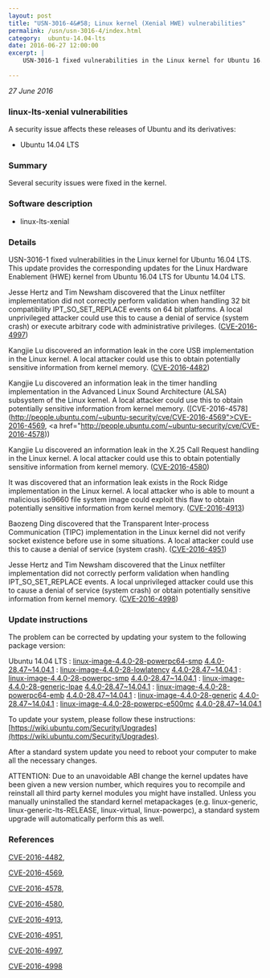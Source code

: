 ```yaml
---
layout: post
title: "USN-3016-4&#58; Linux kernel (Xenial HWE) vulnerabilities"
permalink: /usn/usn-3016-4/index.html
category:  ubuntu-14.04-lts
date: 2016-06-27 12:00:00
excerpt: |
    USN-3016-1 fixed vulnerabilities in the Linux kernel for Ubuntu 16.04 LTS. This update provides the corresponding updates for the Linux Hardware Enablement (HWE) kernel from Ubuntu 16.04 LTS for Ubuntu 14.04 LTS.
    
--- 
```

 
 

*27 June 2016*

### linux-lts-xenial vulnerabilities

A security issue affects these releases of Ubuntu and its derivatives:

* Ubuntu 14.04 LTS

### Summary

Several security issues were fixed in the kernel. 

### Software description

* linux-lts-xenial 

### Details

USN-3016-1 fixed vulnerabilities in the Linux kernel for Ubuntu 16.04 LTS. This update provides the corresponding updates for the Linux Hardware Enablement (HWE) kernel from Ubuntu 16.04 LTS for Ubuntu 14.04 LTS.

Jesse Hertz and Tim Newsham discovered that the Linux netfilter implementation did not correctly perform validation when handling 32 bit compatibility IPT_SO_SET_REPLACE events on 64 bit platforms. A local unprivileged attacker could use this to cause a denial of service (system crash) or execute arbitrary code with administrative privileges. ([CVE-2016-4997](http://people.ubuntu.com/~ubuntu-security/cve/CVE-2016-4997))

Kangjie Lu discovered an information leak in the core USB implementation in the Linux kernel. A local attacker could use this to obtain potentially sensitive information from kernel memory. ([CVE-2016-4482](http://people.ubuntu.com/~ubuntu-security/cve/CVE-2016-4482))

Kangjie Lu discovered an information leak in the timer handling implementation in the Advanced Linux Sound Architecture (ALSA) subsystem of the Linux kernel. A local attacker could use this to obtain potentially sensitive information from kernel memory. ([CVE-2016-4578](http://people.ubuntu.com/~ubuntu-security/cve/CVE-2016-4569">CVE-2016-4569</a>, <a href="http://people.ubuntu.com/~ubuntu-security/cve/CVE-2016-4578))

Kangjie Lu discovered an information leak in the X.25 Call Request handling in the Linux kernel. A local attacker could use this to obtain potentially sensitive information from kernel memory. ([CVE-2016-4580](http://people.ubuntu.com/~ubuntu-security/cve/CVE-2016-4580))

It was discovered that an information leak exists in the Rock Ridge implementation in the Linux kernel. A local attacker who is able to mount a malicious iso9660 file system image could exploit this flaw to obtain potentially sensitive information from kernel memory. ([CVE-2016-4913](http://people.ubuntu.com/~ubuntu-security/cve/CVE-2016-4913))

Baozeng Ding discovered that the Transparent Inter-process Communication (TIPC) implementation in the Linux kernel did not verify socket existence before use in some situations. A local attacker could use this to cause a denial of service (system crash). ([CVE-2016-4951](http://people.ubuntu.com/~ubuntu-security/cve/CVE-2016-4951))

Jesse Hertz and Tim Newsham discovered that the Linux netfilter implementation did not correctly perform validation when handling IPT_SO_SET_REPLACE events. A local unprivileged attacker could use this to cause a denial of service (system crash) or obtain potentially sensitive information from kernel memory. ([CVE-2016-4998](http://people.ubuntu.com/~ubuntu-security/cve/CVE-2016-4998)) 

### Update instructions

The problem can be corrected by updating your system to the following package version:

Ubuntu 14.04 LTS
 : [linux-image-4.4.0-28-powerpc64-smp](https://launchpad.net/ubuntu/+source/linux-lts-xenial) <span> [4.4.0-28.47~14.04.1](https://launchpad.net/ubuntu/+source/linux-lts-xenial/4.4.0-28.47~14.04.1) </span> 
 : [linux-image-4.4.0-28-lowlatency](https://launchpad.net/ubuntu/+source/linux-lts-xenial) <span> [4.4.0-28.47~14.04.1](https://launchpad.net/ubuntu/+source/linux-lts-xenial/4.4.0-28.47~14.04.1) </span> 
 : [linux-image-4.4.0-28-powerpc-smp](https://launchpad.net/ubuntu/+source/linux-lts-xenial) <span> [4.4.0-28.47~14.04.1](https://launchpad.net/ubuntu/+source/linux-lts-xenial/4.4.0-28.47~14.04.1) </span> 
 : [linux-image-4.4.0-28-generic-lpae](https://launchpad.net/ubuntu/+source/linux-lts-xenial) <span> [4.4.0-28.47~14.04.1](https://launchpad.net/ubuntu/+source/linux-lts-xenial/4.4.0-28.47~14.04.1) </span> 
 : [linux-image-4.4.0-28-powerpc64-emb](https://launchpad.net/ubuntu/+source/linux-lts-xenial) <span> [4.4.0-28.47~14.04.1](https://launchpad.net/ubuntu/+source/linux-lts-xenial/4.4.0-28.47~14.04.1) </span> 
 : [linux-image-4.4.0-28-generic](https://launchpad.net/ubuntu/+source/linux-lts-xenial) <span> [4.4.0-28.47~14.04.1](https://launchpad.net/ubuntu/+source/linux-lts-xenial/4.4.0-28.47~14.04.1) </span> 
 : [linux-image-4.4.0-28-powerpc-e500mc](https://launchpad.net/ubuntu/+source/linux-lts-xenial) <span> [4.4.0-28.47~14.04.1](https://launchpad.net/ubuntu/+source/linux-lts-xenial/4.4.0-28.47~14.04.1) </span> 

To update your system, please follow these instructions: [https://wiki.ubuntu.com/Security/Upgrades](https://wiki.ubuntu.com/Security/Upgrades).

After a standard system update you need to reboot your computer to make all the necessary changes.

ATTENTION: Due to an unavoidable ABI change the kernel updates have been given a new version number, which requires you to recompile and reinstall all third party kernel modules you might have installed. Unless you manually uninstalled the standard kernel metapackages (e.g. linux-generic, linux-generic-lts-RELEASE, linux-virtual, linux-powerpc), a standard system upgrade will automatically perform this as well. 

### References

 
 [CVE-2016-4482](http://people.ubuntu.com/~ubuntu-security/cve/CVE-2016-4482), 

 [CVE-2016-4569](http://people.ubuntu.com/~ubuntu-security/cve/CVE-2016-4569), 

 [CVE-2016-4578](http://people.ubuntu.com/~ubuntu-security/cve/CVE-2016-4578), 

 [CVE-2016-4580](http://people.ubuntu.com/~ubuntu-security/cve/CVE-2016-4580), 

 [CVE-2016-4913](http://people.ubuntu.com/~ubuntu-security/cve/CVE-2016-4913), 

 [CVE-2016-4951](http://people.ubuntu.com/~ubuntu-security/cve/CVE-2016-4951), 

 [CVE-2016-4997](http://people.ubuntu.com/~ubuntu-security/cve/CVE-2016-4997), 

 [CVE-2016-4998](http://people.ubuntu.com/~ubuntu-security/cve/CVE-2016-4998)
 


